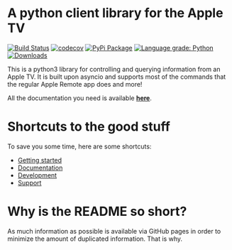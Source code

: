 A python client library for the Apple TV
========================================
[![Build Status](https://travis-ci.org/postlund/pyatv.svg?branch=master)](https://travis-ci.org/postlund/pyatv)
[![codecov](https://codecov.io/gh/postlund/pyatv/branch/master/graph/badge.svg)](https://codecov.io/gh/postlund/pyatv)
[![PyPi Package](https://badge.fury.io/py/pyatv.svg)](https://badge.fury.io/py/pyatv)
[![Language grade: Python](https://img.shields.io/lgtm/grade/python/g/postlund/pyatv.svg?logo=lgtm&logoWidth=18)](https://lgtm.com/projects/g/postlund/pyatv/context:python)
[![Downloads](https://pepy.tech/badge/pyatv)](https://pepy.tech/project/pyatv)

This is a python3 library for controlling and querying information from an Apple TV. It is built
upon asyncio and supports most of the commands that the regular Apple Remote app does and more!

All the documentation you need is available **[here](https://postlund.github.io/pyatv/)**.

# Shortcuts to the good stuff

To save you some time, here are some shortcuts:

* [Getting started](https://postlund.github.io/pyatv/getting-started/)
* [Documentation](https://postlund.github.io/pyatv/documentation/)
* [Development](https://postlund.github.io/pyatv/development/)
* [Support](https://postlund.github.io/pyatv/support/)

# Why is the README so short?

As much information as possible is available via GitHub pages in order to minimize the amount
of duplicated information. That is why.
